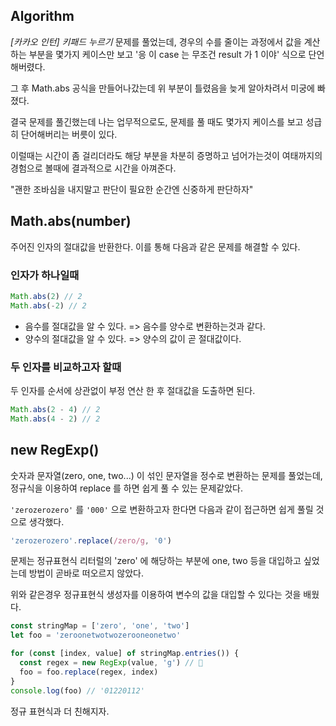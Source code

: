 ## Algorithm

*[카카오 인턴] 키패드 누르기* 문제를 풀었는데, 경우의 수를 줄이는 과정에서
값을 계산하는 부분을 몇가지 케이스만 보고 '응 이 case 는 무조건 result 가 1 이야' 식으로 단언해버렸다.

그 후 Math.abs 공식을 만들어나갔는데 위 부분이 틀렸음을 늦게 알아차려서 미궁에 빠졌다.

결국 문제를 풀긴했는데 나는 업무적으로도, 문제를 풀 때도 몇가지 케이스를 보고 성급히 단어해버리는 버릇이 있다.

이럴때는 시간이 좀 걸리더라도 해당 부분을 차분히 증명하고 넘어가는것이 여태까지의 경험으로 볼때에 결과적으로 시간을 아껴준다.

"괜한 조바심을 내지말고 판단이 필요한 순간엔 신중하게 판단하자" 

## Math.abs(number)

주어진 인자의 절대값을 반환한다. 이를 통해 다음과 같은 문제를 해결할 수 있다.

### 인자가 하나일때

```js
Math.abs(2) // 2
Math.abs(-2) // 2
```
 
* 음수를 절대값을 알 수 있다. => 음수를 양수로 변환하는것과 같다.
* 양수의 절대값을 알 수 있다. => 양수의 값이 곧 절대값이다.

### 두 인자를 비교하고자 할때

두 인자를 순서에 상관없이 부정 연산 한 후 절대값을 도출하면 된다. 

```js
Math.abs(2 - 4) // 2
Math.abs(4 - 2) // 2
```

## new RegExp()

숫자과 문자열(zero, one, two...) 이 섞인 문자열을 정수로 변환하는 문제를 풀었는데,
정규식을 이용하여 replace 를 하면 쉽게 풀 수 있는 문제같았다.

`'zerozerozero'` 를 `'000'` 으로 변환하고자 한다면 다음과 같이 접근하면 쉽게 풀릴 것으로 생각했다.

```js
'zerozerozero'.replace(/zero/g, '0')
```

문제는 정규표현식 리터럴의 'zero' 에 해당하는 부분에 one, two 등을 대입하고 싶었는데 방법이 곧바로 떠오르지 않았다.

위와 같은경우 정규표현식 생성자를 이용하여 변수의 값을 대입할 수 있다는 것을 배웠다.

```js
const stringMap = ['zero', 'one', 'two']
let foo = 'zeroonetwotwozerooneonetwo'

for (const [index, value] of stringMap.entries()) {
  const regex = new RegExp(value, 'g') // 📌
  foo = foo.replace(regex, index)
}
console.log(foo) // '01220112'
```

정규 표현식과 더 친해지자.